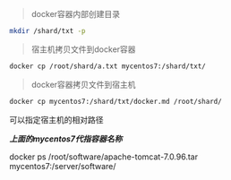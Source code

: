 > docker容器内部创建目录

```sh
mkdir /shard/txt -p
```

> 宿主机拷贝文件到docker容器

```sh
docker cp /root/shard/a.txt mycentos7:/shard/txt/
```

> docker容器拷贝文件到宿主机

```sh
docker cp mycentos7:/shard/txt/docker.md /root/shard/
```

可以指定宿主机的相对路径



***上面的mycentos7代指容器名称***





docker ps /root/software/apache-tomcat-7.0.96.tar mycentos7:/server/software/